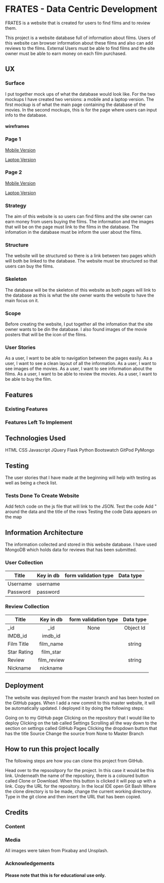 # FRATES - Data Centric Development

FRATES is a website that is created for users to find films and to review them.

This project is a website database full of information about films. Users of this website can browser information about these films and also can add reviews to the films.
External Users must be able to find films and the site owner must be able to earn money on each film purchased.

## UX
### Surface
I put together mock ups of what the database would look like. For the two mockups I have created two versions: a mobile and a laptop version. The first mockup is of what the main page containing the database of the movies. In the second mockups, this is for the page where users can input info to the database.

#### wireframes
### Page 1
[Mobile Version](https://github.com/katerinaelsasser/film_review_database/blob/master/assets/images/mockups/mobile_mockup_1.jpg)

[Laptop Version](https://github.com/katerinaelsasser/film_review_database/blob/master/assets/images/mockups/laptop_mockup_1.jpg)

### Page 2
[Mobile Version](https://github.com/katerinaelsasser/film_review_database/blob/master/assets/images/mockups/mobile_mockup_2.jpg)

[Laptop Version](https://github.com/katerinaelsasser/film_review_database/blob/master/assets/images/mockups/laptop_mockup_2.jpg)

### Strategy
The aim of this website is so users can find films and the site owner can earn money from users buying the films. The information and the images that will be on the page must link to the films in the database. The infomation in the database must be inform the user about the films.

### Structure
The website will be structured so there is a link between two pages which will both be linked to the database. The website must be structured so that users can buy the films.

### Skeleton
The database will be the skeleton of this website as both pages will link to the database as this is what the site owner wants the website to have the main focus on it.

### Scope
Before creating the website, I put together all the infomation that the site owner wants to be din the database. I also found images of the movie posters that will be the icon of the films.

### User Stories
As a user, I want to be able to navigation between the pages easily.
As a user, I want to see a clean layout of all the information.
As a user, I want to see images of the movies.
As a user, I want to see information about the films.
As a user, I want to be able to review the movies.
As a user, I want to be able to buy the film.

## Features

### Existing Features
### Features Left To Implement
## Technologies Used
HTML
CSS
Javascript
JQuery
Flask
Python
Bootswatch
GitPod
PyMongo
## Testing
The user stories that I have made at the beginning will help with testing as well as being a check list.

### Tests Done To Create Website
Add fetch code on the js file that will link to the JSON.
Test the code
Add " around the data and the title of the rows
Testing the code
Data appears on the map

## Information Architecture
The information collected and stored in this website database. I have used MongoDB which holds data for reviews that has been submitted. 

### User Collection

| Title	    | Key in db | form validation type | Data type |
|-----------|:---------:|:--------------------:|:---------:|
|Username   |username   |                      |           |
|Password   |password   |                      |

### Review Collection

| Title	    | Key in db | form validation type | Data type |
|-----------|:---------:|:--------------------:|:---------:|
|_id        |_id        |None                  |Object Id  |
|IMDB_id    |imdb_id    |                      |
|Film Title |film_name  |                      |string     |
|Star Rating|film_star  |                      |           |
|Review     |film_review|                      |string|
|Nickname   |nickname   |                      |      |


## Deployment
The website was deployed from the master branch and has been hosted on the GitHub pages. When I add a new commit to this master website, it will be automatically updated. I deployed it by doing the following steps:

Going on to my GitHub page
Clicking on the repository that I would like to deploy
Clicking on the tab called Settings
Scrolling all the way down to the section on settings called GitHub Pages
Clicking the dropdown button that has the title Source
Change the source from None to Master Branch
## How to run this project locally
The following steps are how you can clone this project from GitHub.

Head over to the repsositpory for the project. In this case it would be this link.
Underneath the name of the repository, there is a coloured button called Clone or Download.
When this button is clicked it will pop up with a link. Copy the URL for the repository.
In the local IDE open Git Bash
Where the clone directory is to be made, change the current working directory.
Type in the git clone and then insert the URL that has been copied.
## Credits
### Content

### Media
All images were taken from Pixabay and Unsplash.

### Acknowledgements

#### Please note that this is for educational use only.